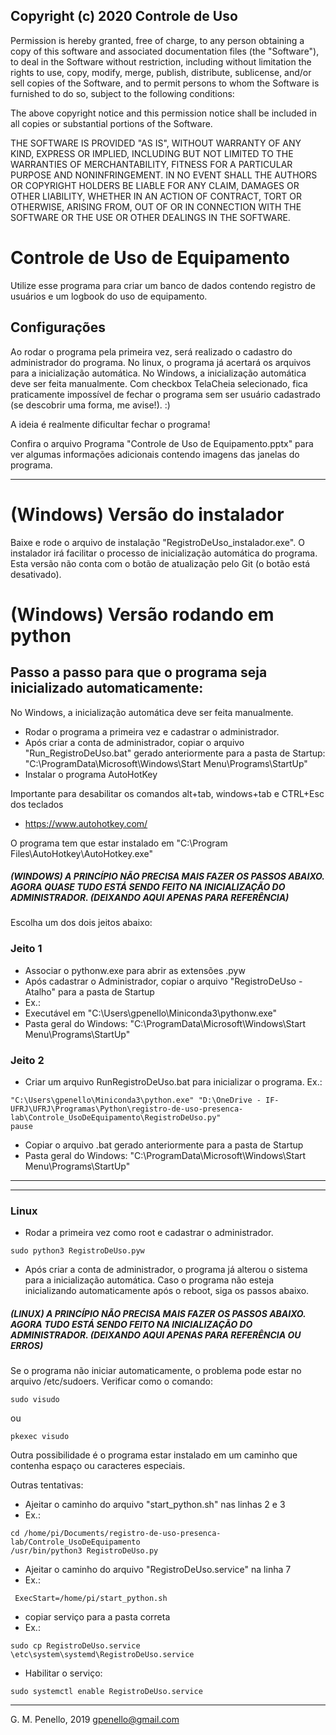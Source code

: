 ## Copyright (c) 2020 Controle de Uso

Permission is hereby granted, free of charge, to any person obtaining a copy of this software and associated documentation files (the "Software"), to deal
in the Software without restriction, including without limitation the rights to use, copy, modify, merge, publish, distribute, sublicense, and/or sell
copies of the Software, and to permit persons to whom the Software is furnished to do so, subject to the following conditions:

The above copyright notice and this permission notice shall be included in all copies or substantial portions of the Software.

THE SOFTWARE IS PROVIDED "AS IS", WITHOUT WARRANTY OF ANY KIND, EXPRESS OR IMPLIED, INCLUDING BUT NOT LIMITED TO THE WARRANTIES OF MERCHANTABILITY,
FITNESS FOR A PARTICULAR PURPOSE AND NONINFRINGEMENT. IN NO EVENT SHALL THE AUTHORS OR COPYRIGHT HOLDERS BE LIABLE FOR ANY CLAIM, DAMAGES OR OTHER
LIABILITY, WHETHER IN AN ACTION OF CONTRACT, TORT OR OTHERWISE, ARISING FROM, OUT OF OR IN CONNECTION WITH THE SOFTWARE OR THE USE OR OTHER DEALINGS IN THE
SOFTWARE.

# Controle de Uso de Equipamento
Utilize esse programa para criar um banco de dados contendo registro de usuários e um logbook do uso de equipamento.

## Configurações

Ao rodar o programa pela primeira vez, será realizado o cadastro do administrador do programa. No linux, o programa já acertará os arquivos para a inicialização automática. No Windows, a inicialização automática deve ser feita manualmente. Com checkbox TelaCheia selecionado, fica praticamente impossível de fechar o programa sem ser usuário cadastrado (se descobrir uma forma, me avise!). :) 

A ideia é realmente dificultar fechar o programa! 

Confira o arquivo Programa "Controle de Uso de Equipamento.pptx" para ver algumas informações adicionais contendo imagens das janelas do programa.

---

# (Windows) Versão do instalador

Baixe e rode o arquivo de instalação "RegistroDeUso_instalador.exe". O instalador irá facilitar o processo de inicialização automática do programa. Esta versão não conta com o botão de atualização pelo Git (o botão está desativado).


# (Windows) Versão rodando em python
## Passo a passo para que o programa seja inicializado automaticamente:

No Windows, a inicialização automática deve ser feita manualmente.
  - Rodar o programa a primeira vez e cadastrar o administrador.
  - Após criar a conta de administrador, copiar o arquivo "Run_RegistroDeUso.bat" gerado anteriormente para a pasta de Startup: "C:\ProgramData\Microsoft\Windows\Start Menu\Programs\StartUp\"
  - Instalar o programa AutoHotKey 

Importante para desabilitar os comandos alt+tab, windows+tab e CTRL+Esc dos teclados

 - https://www.autohotkey.com/

O programa tem que estar instalado em "C:\Program Files\AutoHotkey\AutoHotkey.exe"

##### (WINDOWS) A PRINCÍPIO NÃO PRECISA MAIS FAZER OS PASSOS ABAIXO. AGORA QUASE TUDO ESTÁ SENDO FEITO NA INICIALIZAÇÃO DO ADMINISTRADOR. (DEIXANDO AQUI APENAS PARA REFERÊNCIA)

Escolha um dos dois jeitos abaixo:
### Jeito 1
  - Associar o pythonw.exe para abrir as extensões .pyw
  - Após cadastrar o Administrador, copiar o arquivo "RegistroDeUso - Atalho" para a pasta de Startup
  - Ex.: 
   - Executável em "C:\Users\gpenello\Miniconda3\pythonw.exe"
   - Pasta geral do Windows: "C:\ProgramData\Microsoft\Windows\Start Menu\Programs\StartUp\"
### Jeito 2  
  - Criar um arquivo RunRegistroDeUso.bat para inicializar o programa.
  Ex.:
```
"C:\Users\gpenello\Miniconda3\python.exe" "D:\OneDrive - IF-UFRJ\UFRJ\Programas\Python\registro-de-uso-presenca-lab\Controle_UsoDeEquipamento\RegistroDeUso.py"
pause
```          
  - Copiar o arquivo .bat gerado anteriormente para a pasta de Startup
  - Pasta geral do Windows: "C:\ProgramData\Microsoft\Windows\Start Menu\Programs\StartUp\"


---

---
### Linux

- Rodar a primeira vez como root e cadastrar o administrador.
```
sudo python3 RegistroDeUso.pyw
```
- Após criar a conta de administrador, o programa já alterou o sistema para a inicialização automática. Caso o programa não esteja inicializando automaticamente após o reboot, siga os passos abaixo.

##### (LINUX) A PRINCÍPIO NÃO PRECISA MAIS FAZER OS PASSOS ABAIXO. AGORA TUDO ESTÁ SENDO FEITO NA INICIALIZAÇÃO DO ADMINISTRADOR. (DEIXANDO AQUI APENAS PARA REFERÊNCIA OU ERROS)


Se o programa não iniciar automaticamente, o problema pode estar no arquivo /etc/sudoers. Verificar como o comando:
```  
sudo visudo
```  
ou 
```  
pkexec visudo
```  

Outra possibilidade é o programa estar instalado em um caminho que contenha espaço ou caracteres especiais. 

Outras tentativas:
- Ajeitar o caminho do arquivo "start_python.sh" nas linhas 2 e 3
- Ex.:
```
cd /home/pi/Documents/registro-de-uso-presenca-lab/Controle_UsoDeEquipamento
/usr/bin/python3 RegistroDeUso.py
```          
- Ajeitar o caminho do arquivo "RegistroDeUso.service" na linha 7
- Ex.:
```
 ExecStart=/home/pi/start_python.sh 
```          
- copiar serviço para a pasta correta
- Ex.:
```
sudo cp RegistroDeUso.service \etc\system\systemd\RegistroDeUso.service
```          
- Habilitar o serviço:
```
sudo systemctl enable RegistroDeUso.service
```          

---


G. M. Penello, 2019
gpenello@gmail.com
